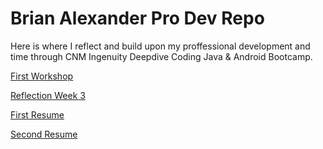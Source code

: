 # Brian Alexander Pro Dev Repo

Here is where I reflect and build upon my proffessional development and time through CNM Ingenuity Deepdive Coding Java & Android Bootcamp.

[First Workshop](firstworkshop.md)

[Reflection Week 3](reflectionweek3.md)

[First Resume]()

[Second Resume]()
